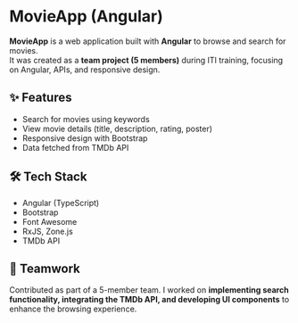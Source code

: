 # MovieApp (Angular)

**MovieApp** is a web application built with **Angular** to browse and search for movies.  
It was created as a **team project (5 members)** during ITI training, focusing on Angular, APIs, and responsive design.

## ✨ Features
- Search for movies using keywords
- View movie details (title, description, rating, poster)
- Responsive design with Bootstrap
- Data fetched from TMDb API

## 🛠 Tech Stack
- Angular (TypeScript)  
- Bootstrap  
- Font Awesome  
- RxJS, Zone.js  
- TMDb API  

## 👥 Teamwork
Contributed as part of a 5-member team. I worked on **implementing search functionality, integrating the TMDb API, and developing UI components** to enhance the browsing experience.
